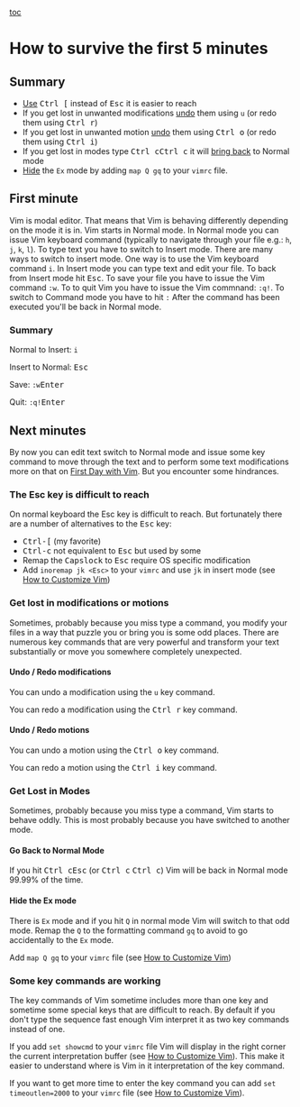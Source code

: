 [toc](README.MD)

# How to survive the first 5 minutes

## Summary

- [Use](#the-esc-key-is-difficult-to-reach) <kbd>Ctrl [</kbd> instead of <kbd>Esc</kbd> it is easier to reach
- If you get lost in unwanted modifications [undo](#undo--redo-modifications) them using `u` (or redo them using <kbd>Ctrl r</kbd>)
- If you get lost in unwanted motion [undo](#undo--redo-motions) them using <kbd>Ctrl o</kbd> (or redo them using <kbd>Ctrl i</kbd>)
- If you get lost in modes type <kbd>Ctrl c</kbd><kbd>Ctrl c</kbd> it will [bring back](#go-back-to-normal-mode) to Normal mode
- [Hide](#hide-the-ex-mode) the `Ex` mode by adding `map Q gq` to your `vimrc` file.

## First minute

Vim is modal editor. That means that Vim is behaving differently depending on the mode it is in. Vim starts in Normal
mode. In Normal mode you can issue Vim keyboard command (typically to navigate through your file e.g.: `h`, `j`, `k`,
`l`). To type text you have to switch to Insert mode. There are many ways to switch to insert mode. One way is to use
the Vim keyboard command `i`. In Insert mode you can type text and edit your file. To back from Insert mode hit
<kbd>Esc</kbd>. To save your file you have to issue the Vim command `:w`. To to quit Vim you have to issue the Vim
commnand: `:q!`. To switch to Command mode you have to hit `:` After the command has been executed you'll be back in
Normal mode.

### Summary

Normal to Insert: `i `

Insert to Normal: <kbd>Esc</kbd>

Save: `:w`<kbd>Enter</kbd>

Quit: `:q!`<kbd>Enter</kbd>

## Next minutes

By now you can edit text switch to Normal mode and issue some key command to move through the text and to perform some text
modifications more on that on [First Day with Vim](firstday.md). But you encounter some hindrances.

### The Esc key is difficult to reach

On normal keyboard the Esc key is difficult to reach.
But fortunately there are a number of alternatives to the <kbd>Esc</kbd> key:
- <kbd>Ctrl-[</kbd> (my favorite)
- <kbd>Ctrl-c</kbd> not equivalent to <kbd>Esc</kbd> but used by some
- Remap the <kbd>Capslock</kbd> to <kbd>Esc</kbd> require OS specific modification
- Add `inoremap jk <Esc>` to your `vimrc` and use `jk` in insert mode (see [How to Customize Vim](customize.md))

### Get lost in modifications or motions

Sometimes, probably because you miss type a command, you modify your files in a way that puzzle you or bring you is some
odd places.
There are numerous key commands that are very powerful and transform your text substantially or move you somewhere
completely unexpected.

#### Undo / Redo modifications

You can undo a modification using the `u` key command.

You can redo a modification using the <kbd>Ctrl r</kbd> key command.

#### Undo / Redo motions

You can undo a motion using the <kbd>Ctrl o</kbd> key command.

You can redo a motion using the <kbd>Ctrl i</kbd> key command.

### Get Lost in Modes

Sometimes, probably because you miss type a command, Vim starts to behave oddly.
This is most probably because you have switched to another mode.

#### Go Back to Normal Mode

If you hit <kbd>Ctrl c</kbd><kbd>Esc</kbd> (or <kbd>Ctrl c</kbd> <kbd>Ctrl c</kbd>) Vim will be back in Normal mode
99.99% of the time.

#### Hide the Ex mode

There is `Ex` mode and if you hit `Q` in normal mode Vim will switch to that odd mode. Remap the `Q` to the formatting
command `gq` to avoid to go accidentally to the `Ex` mode.

Add `map Q gq` to your `vimrc` file (see [How to Customize Vim](customize.md))

### Some key commands are working

The key commands of Vim sometime includes more than one key and sometime some special keys that are difficult to reach.
By default if you don't type the sequence fast enough Vim interpret it as two key commands instead of one.

If you add `set showcmd` to your `vimrc` file Vim will display in the right corner the current interpretation buffer (see [How to Customize Vim](customize.md)).
This make it easier to understand where is Vim in it interpretation of the key command.

If you want to get more time to enter the key command you can add `set timeoutlen=2000` to your `vimrc` file (see [How to Customize Vim](customize.md)).

<!-- vim: set tw=120 : -->
